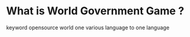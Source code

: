 # What is World Government Game ?
keyword
 opensource
 world
 one
 various language to one language
 
 

